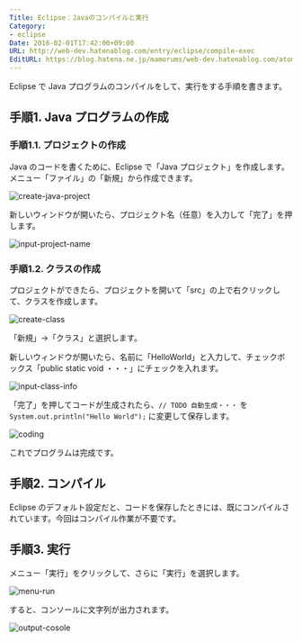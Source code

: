 ```yaml
---
Title: Eclipse：Javaのコンパイルと実行
Category:
- eclipse
Date: 2016-02-01T17:42:00+09:00
URL: http://web-dev.hatenablog.com/entry/eclipse/compile-exec
EditURL: https://blog.hatena.ne.jp/mamorums/web-dev.hatenablog.com/atom/entry/10328749687179038111
---
```


Eclipse で Java プログラムのコンパイルをして、実行をする手順を書きます。


## 手順1. Java プログラムの作成
### 手順1.1. プロジェクトの作成
Java のコードを書くために、Eclipse で「Java プロジェクト」を作成します。メニュー「ファイル」の「新規」から作成できます。

![create-java-project](http://cdn-ak.f.st-hatena.com/images/fotolife/m/mamorums/20160814/20160814111118.png)

新しいウィンドウが開いたら、プロジェクト名（任意）を入力して「完了」を押します。

![input-project-name](http://cdn-ak.f.st-hatena.com/images/fotolife/m/mamorums/20160814/20160814111119.png)

### 手順1.2. クラスの作成
プロジェクトができたら、プロジェクトを開いて「src」の上で右クリックして、クラスを作成します。

![create-class](http://cdn-ak.f.st-hatena.com/images/fotolife/m/mamorums/20160814/20160814111120.png)

「新規」→「クラス」と選択します。

新しいウィンドウが開いたら、名前に「HelloWorld」と入力して、チェックボックス「public static void ・・・」にチェックを入れます。

![input-class-info](http://cdn-ak.f.st-hatena.com/images/fotolife/m/mamorums/20160814/20160814111121.png)

「完了」を押してコードが生成されたら、`// TODO 自動生成・・・` を `System.out.println("Hello World");` に変更して保存します。

![coding](http://cdn-ak.f.st-hatena.com/images/fotolife/m/mamorums/20160814/20160814111122.png)

これでプログラムは完成です。


## 手順2. コンパイル
Eclipse のデフォルト設定だと、コードを保存したときには、既にコンパイルされています。今回はコンパイル作業が不要です。


## 手順3. 実行
メニュー「実行」をクリックして、さらに「実行」を選択します。

![menu-run](http://cdn-ak.f.st-hatena.com/images/fotolife/m/mamorums/20160814/20160814111123.png)

すると、コンソールに文字列が出力されます。

![output-cosole](http://cdn-ak.f.st-hatena.com/images/fotolife/m/mamorums/20160814/20160814111124.png)

